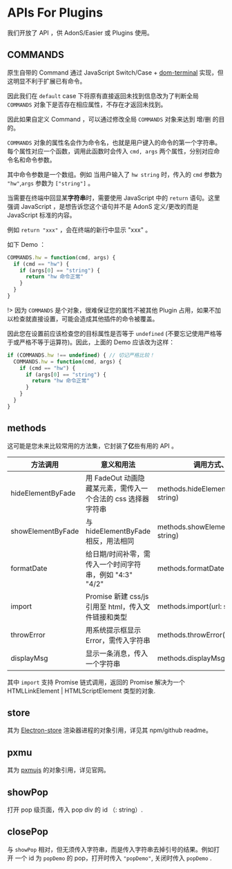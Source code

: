 # APIs For Plugins

我们开放了 API ，供 AdonS/Easier 或 Plugins 使用。

## COMMANDS

原生自带的 Command 通过 JavaScript Switch/Case + [dom-terminal](//npmjs.com/package/dom-terminal) 实现，但这明显不利于扩展已有命令。

因此我们在 `default` case 下将原有直接返回未找到信息改为了判断全局 `COMMANDS` 对象下是否存在相应属性，不存在才返回未找到。

因此如果自定义 Command ，可以通过修改全局 `COMMANDS` 对象来达到 增/删 的目的。

`COMMANDS` 对象的属性名会作为命令名，也就是用户键入的命令的第一个字符串。每个属性对应一个函数，调用此函数时会传入 `cmd, args` 两个属性，分别对应命令名和命令参数。

其中命令参数是一个数组。例如 当用户输入了 `hw string` 时，传入的 `cmd` 参数为 `"hw"`,`args` 参数为 `["string"]` 。

当需要在终端中回显某**字符串**时，需要使用 JavaScript 中的 `return` 语句。这里强调 JavaScript ，是想告诉您这个语句并不是 AdonS 定义/更改的而是 JavaScript 标准的内容。

例如 `return "xxx"` ，会在终端的新行中显示 "xxx" 。

如下 Demo ：

```js
COMMANDS.hw = function(cmd, args) {
  if (cmd == "hw") {
    if (args[0] == "string") {
      return "hw 命令正常"
    }
  }
}
```

!> 因为 `COMMANDS` 是个对象，很难保证您的属性不被其他 Plugin 占用，如果不加以检查就直接设置，可能会造成其他插件的命令被覆盖。

因此您在设置前应该检查您的目标属性是否等于 `undefined` (不要忘记使用严格等于或严格不等于运算符)。因此，上面的 Demo 应该改为这样：

```js
if (COMMANDS.hw !== undefined) { // 切记严格比较！
  COMMANDS.hw = function(cmd, args) {
    if (cmd == "hw") {
      if (args[0] == "string") {
        return "hw 命令正常"
      }
    }
  }
}
```

## methods

这可能是您未来比较常用的方法集，它封装了**亿**些有用的 API 。

| 方法调用            | 意义和用法                        | 调用方式、传入参数类型                                       |
| ---------- | ----------------------------------------------------- | ----------- |
| hideElementByFade | 用 FadeOut 动画隐藏某元素，需传入一个合法的 css 选择器字符串 | methods.hideElementByFade(cssQueryText: string) |
| showElementByFade | 与 hideElementByFade相反，用法相同 | methods.showElementByFade(cssQueryText: string) |
| formatDate | 给日期/时间补零，需传入一个时间字符串，例如 "4:3" "4/2" | methods.formatDate(dateOrTime: string) |
| import | Promise 新建 css/js 引用至 html，传入文件链接和类型 | methods.import(url: string, type: "css" \| "js") |
| throwError | 用系统提示框显示 Error，需传入字符串 | methods.throwError(errorText: string) |
| displayMsg | 显示一条消息，传入一个字符串 | methods.displayMsg(str: string) |

其中 `import` 支持 Promise 链式调用，返回的 Promise 解决为一个 HTMLLinkElement | HTMLScriptElement 类型的对象.

## store

其为 [Electron-store](//npmjs.org/package/electron-store/) 渲染器进程的对象引用，详见其 npm/github readme。

## pxmu

其为 [pxmujs](//pxmu.com) 的对象引用，详见官网。

## showPop

打开 pop 级页面，传入 pop div 的 id （: string）.

## closePop

与 `showPop` 相对，但无须传入字符串，而是传入字符串去掉引号的结果。例如打开 一个 id 为 `popDemo` 的 pop，打开时传入 `"popDemo"`, 关闭时传入 `popDemo` .
